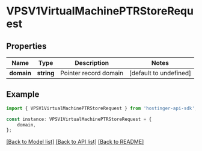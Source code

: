 # VPSV1VirtualMachinePTRStoreRequest


## Properties

Name | Type | Description | Notes
------------ | ------------- | ------------- | -------------
**domain** | **string** | Pointer record domain | [default to undefined]

## Example

```typescript
import { VPSV1VirtualMachinePTRStoreRequest } from 'hostinger-api-sdk';

const instance: VPSV1VirtualMachinePTRStoreRequest = {
    domain,
};
```

[[Back to Model list]](../README.md#documentation-for-models) [[Back to API list]](../README.md#documentation-for-api-endpoints) [[Back to README]](../README.md)

